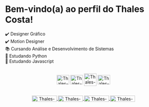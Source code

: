 <h1>Bem-vindo(a) ao perfil do Thales Costa!</h1>

✔️ Designer Gráfico<br>
✔️ Motion Designer<br>
📚 Cursando Análise e Desenvolvimento de Sistemas<br>
🌱 Estudando Python<br>
🌱 Estudando Javascript<br>

<div style="display: inline_block" align="center"><br>
<img align="center" height="30" width="40" alt="Thales-Photoshop" src="https://cdn.jsdelivr.net/gh/devicons/devicon/icons/photoshop/photoshop-plain.svg" />          
<img align="center" height="30" width="40" alt="Thales-AfterEffects" src="https://cdn.jsdelivr.net/gh/devicons/devicon/icons/aftereffects/aftereffects-plain.svg" />
<img align="center" height="40" width="40" alt="Thales-Python" src="https://cdn.jsdelivr.net/gh/devicons/devicon/icons/python/python-original.svg" />
<img align="center" height="30" width="40" alt="Thales-Javascript" src="https://cdn.jsdelivr.net/gh/devicons/devicon/icons/javascript/javascript-original.svg" />
</div>

<div style="display: inline_block" align="center"><br>

  <a href="https://www.instagram.com/thales.costa03"> <img align="center" height="20" width="80" alt="Thales-Instagram" src="https://img.shields.io/badge/Instagram-E4405F?style=for-the-badge&logo=instagram&logoColor=white">
  </a>
<a href="#" target="_blank"><img align="center" height="20" width="80" alt="Thales-Linkedin" src="https://img.shields.io/badge/LinkedIn-0077B5?style=for-the-badge&logo=linkedin&logoColor=white">
  </a> 
<a href="mailto:ttcosta03@gmail.com" target="_blank"><img align="center" height="20" width="80" alt="Thales-Gmail" src="https://img.shields.io/badge/Gmail-D14836?style=for-the-badge&logo=gmail&logoColor=white">
  </a>
  <a href="#" target="_blank"><img align="center" height="20" width="80" alt="Thales-Behance" src="https://img.shields.io/badge/-Behance-blue?style=for-the-badge&logo=behance&logoColor=white">
  </a>
  
</div>
